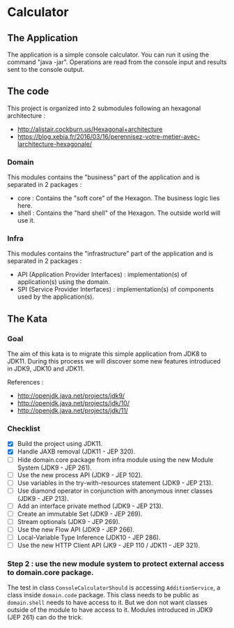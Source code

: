 # Calculator


## The Application

The application is a simple console calculator.
You can run it using the command "java -jar".
Operations are read from the console input and results sent to the console output.

## The code

This project is organized into 2 submodules following an hexagonal architecture :

- http://alistair.cockburn.us/Hexagonal+architecture
- https://blog.xebia.fr/2016/03/16/perennisez-votre-metier-avec-larchitecture-hexagonale/

### Domain

This modules contains the "business" part of the application and is separated in 2 packages :

- core : Contains the "soft core" of the Hexagon. The business logic lies here.
- shell : Contains the "hard shell" of the Hexagon. The outside world will use it.

### Infra

This modules contains the "infrastructure" part of the application and is separated in 2 packages :

- API (Application Provider Interfaces) : implementation(s) of application(s) using the domain.
- SPI (Service Provider Interfaces) : implementation(s) of components used by the application(s).

## The Kata

### Goal

The aim of this kata is to migrate this simple application from JDK8 to JDK11.
During this process we will discover some new features introduced in JDK9, JDK10 and JDK11.

References :
- http://openjdk.java.net/projects/jdk9/
- http://openjdk.java.net/projects/jdk/10/
- http://openjdk.java.net/projects/jdk/11/

### Checklist

- [x] Build the project using JDK11.
- [x] Handle JAXB removal (JDK11 - JEP 320).
- [ ] Hide domain.core package from infra module using the new Module System (JDK9 - JEP 261).
- [ ] Use the new process API (JDK9 - JEP 102).
- [ ] Use variables in the try-with-resources statement (JDK9 - JEP 213).
- [ ] Use diamond operator in conjunction with anonymous inner classes (JDK9 - JEP 213).
- [ ] Add an interface private method (JDK9 - JEP 213).
- [ ] Create an immutable Set (JDK9 - JEP 269).
- [ ] Stream optionals (JDK9 - JEP 269).
- [ ] Use the new Flow API (JDK9 - JEP 266).
- [ ] Local-Variable Type Inference (JDK10 - JEP 286).
- [ ] Use the new HTTP Client API (JK9 - JEP 110 / JDK11 - JEP 321).

### Step 2 : use the new module system to protect external access to domain.core package.

The test in class `ConsoleCalculatorShould` is accessing `AdditionService`, a class inside `domain.code` package.
This class needs to be public as `domain.shell` needs to have access to it.
But we don not want classes outside of the module to have access to it.
Modules introduced in JDK9 (JEP 261) can do the trick.
